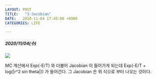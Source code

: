 ```yaml
---
LAYOUT: POST
TITLE:   "3-Jacobian"
DATE:   2020-11-04 17:45:00 +0900
CATEGORIES: LIFE

---
```




#####  2020/11/04(수)


![]({{site.baseurl/images/jacobian.png}})


MC 계산에서 Exp(-E/T) 와 더불어 Jacobian 이 들어가게 되는데 
Exp(-E/T + log(|r^2 sin theta|)) 가 들어간다. 그 Jacobian 은 위 식으로 부터 나오는 것이다.


